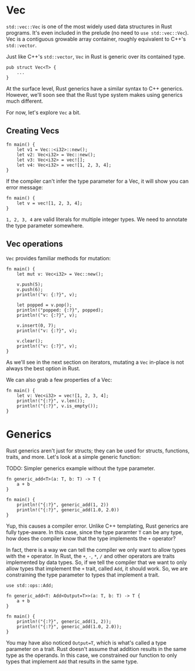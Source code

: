 # Vec
`std::vec::Vec` is one of the most widely used data structures in Rust programs. It's even included in the prelude (no need to `use std::vec::Vec`). Vec is a contiguous growable array container, roughly equivalent to C++'s `std::vector`.

Just like C++'s `std::vector`, `Vec` in Rust is generic over its contained type.

```rust,ignore
pub struct Vec<T> {
    ...
}
```

At the surface level, Rust generics have a similar syntax to C++ generics. However, we'll soon see that the Rust type system makes using generics much different.

For now, let's explore `Vec` a bit.

## Creating Vecs
```rust,editable
fn main() {
    let v1 = Vec::<i32>::new();
    let v2: Vec<i32> = Vec::new();
    let v3: Vec<i32> = vec![];
    let v4: Vec<i32> = vec![1, 2, 3, 4];
}
```

If the compiler can't infer the type parameter for a Vec, it will show you can error message:

```rust,editable,ignore
fn main() {
    let v = vec![1, 2, 3, 4];
}
```

`1, 2, 3, 4` are valid literals for multiple integer types. We need to annotate the type parameter somewhere.

## Vec operations
`Vec` provides familiar methods for mutation:

```rust,editable
fn main() {
    let mut v: Vec<i32> = Vec::new();

    v.push(5);
    v.push(6);
    println!("v: {:?}", v);

    let popped = v.pop();
    println!("popped: {:?}", popped);
    println!("v: {:?}", v);

    v.insert(0, 7);
    println!("v: {:?}", v);

    v.clear();
    println!("v: {:?}", v);
}
```

As we'll see in the next section on iterators, mutating a `Vec` in-place is not always the best option in Rust.

We can also grab a few properties of a Vec:

```rust,editable
fn main() {
    let v: Vec<i32> = vec![1, 2, 3, 4];
    println!("{:?}", v.len());
    println!("{:?}", v.is_empty());
}
```

# Generics
Rust generics aren't just for structs; they can be used for structs, functions, traits, and more. Let's look at a simple generic function:

TODO: Simpler generics example without the type parameter.

```rust,editable,ignore
fn generic_add<T>(a: T, b: T) -> T {
    a + b
}

fn main() {
    println!("{:?}", generic_add(1, 2))
    println!("{:?}", generic_add(1.0, 2.0))
}
```

Yup, this causes a compiler error. Unlike C++ templating, Rust generics are fully type-aware. In this case, since the type paramter `T` can be any type, how does the compiler know that the type implements the `+` operator?

In fact, there is a way we can tell the compiler we only want to allow types with the `+` operator. In Rust, the `+`, `-`, `*`, `/` and other operators are traits implemented by data types. So, if we tell the compiler that we want to only allow types that implement the `+` trait, called `Add`, it should work. So, we are constraining the type parameter to types that implement a trait.

```rust,editable
use std::ops::Add;

fn generic_add<T: Add<Output=T>>(a: T, b: T) -> T {
    a + b
}

fn main() {
    println!("{:?}", generic_add(1, 2));
    println!("{:?}", generic_add(1.0, 2.0));
}
```

You may have also noticed `Output=T`, which is what's called a type parameter on a trait. Rust doesn't assume that addition results in the same type as the operands. In this case, we constrained our function to only types that implement `Add` that results in the same type.